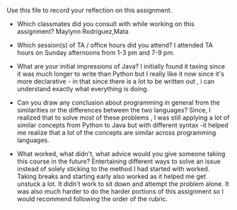 Use this file to record your reflection on this assignment.

- Which classmates did you consult with while working on this assignment?
   Maylynn Rodriguez,Mata


- Which session(s) of TA / office hours did you attend?
I attended TA hours on Sunday afternoons from 1-3 pm and 7-9 pm.
- What are your initial impressions of Java? 
I initially found it taxing since it was much longer to write than Python but I really like it now since it's more declarative - in that since there is a lot to be written out , i can understand exactly what everything is doing. 
- Can you draw any conclusion about programming in general from the similarities or the differences between the two languages? 
Since, I realized that to solve most of these problems , I was still applying a lot of similar concepts from Python to Java but with different syntax -it helped me realize that a lot of the concepts are similar across programming languages.
- What worked, what didn't, what advice would you give someone taking this course in the future?
Entertaining different ways to solve an issue instead of solely sticking to the method I had started with worked. Taking breaks and starting early also worked as it helped me get unstuck a lot. It didn't work to sit down and attempt the problem alone. It was also much harder to do the harder portions of this assignment so I would recommend following the order of the rubric.

